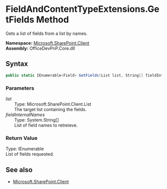 # FieldAndContentTypeExtensions.GetFields Method  
Gets a list of fields from a list by names.  

**Namespace:** [Microsoft.SharePoint.Client](Microsoft.SharePoint.Client.md)  
**Assembly:** OfficeDevPnP.Core.dll  
## Syntax
```C#
public static IEnumerable<Field> GetFields(List list, String[] fieldInternalNames)
```
### Parameters
*list*  
&emsp;&emsp;Type: Microsoft.SharePoint.Client.List  
&emsp;&emsp;The target list containing the fields.  
*fieldInternalNames*  
&emsp;&emsp;Type: System.String[]  
&emsp;&emsp;List of field names to retreieve.  
### Return Value
Type: IEnumerable<Field>  
List of fields requested.

## See also
- [Microsoft.SharePoint.Client](Microsoft.SharePoint.Client.md)
